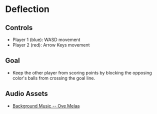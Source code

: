 Deflection
==========

Controls
--------
* Player 1 (blue): WASD movement
* Player 2 (red): Arrow Keys movement

Goal
----
* Keep the other player from scoring points by blocking the opposing color's balls from crossing the goal line.

Audio Assets
------------
* [Background Music -- Ove Melaa](http://opengameart.org/content/oves-essential-game-audio-pack-collection-160-files)
	
